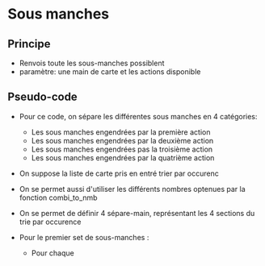 # Sous manches

## Principe

* Renvois toute les sous-manches possiblent
* paramètre: une main de carte et les actions disponible

## Pseudo-code

* Pour ce code, on sépare les différentes sous manches en 4 catégories:
    * Les sous manches engendrées par la première action
    * Les sous manches engendrées par la deuxième action
    * Les sous manches engendrées pas la troisième action
    * Les sous manches engendrées par la quatrième action

* On suppose la liste de carte pris en entré trier par occurenc
* On se permet aussi d'utiliser les différents nombres optenues par la fonction combi_to_nmb
* On se permet de définir 4 sépare-main, représentant les 4 sections du trie par occurence

* Pour le premier set de sous-manches :
    * Pour chaque  
